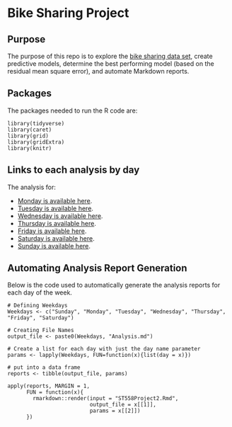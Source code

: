 # Bike Sharing Project 

## Purpose

The purpose of this repo is to explore the [bike sharing data set](https://archive.ics.uci.edu/ml/datasets/Bike+Sharing+Dataset), create predictive
models, determine the best performing model (based on the residual mean square error), and automate Markdown reports.  

## Packages

The packages needed to run the R code are: 

```{r}
library(tidyverse)
library(caret)
library(grid)
library(gridExtra)
library(knitr)
```

## Links to each analysis by day

The analysis for:

* [Monday is available here](MondayAnalysis.md).
* [Tuesday is available here](TuesdayAnalysis.md).
* [Wednesday is available here](WednesdayAnalysis.md).
* [Thursday is available here](ThursdayAnalysis.md).
* [Friday is available here](FridayAnalysis.md).
* [Saturday is available here](SaturdayAnalysis.md).
* [Sunday is available here](SundayAnalysis.md).

## Automating Analysis Report Generation

Below is the code used to automatically generate the analysis reports for each day of the week.

```{r}
# Defining Weekdays
Weekdays <- c("Sunday", "Monday", "Tuesday", "Wednesday", "Thursday", "Friday", "Saturday")

# Creating File Names
output_file <- paste0(Weekdays, "Analysis.md")

# Create a list for each day with just the day name parameter
params <- lapply(Weekdays, FUN=function(x){list(day = x)})

# put into a data frame
reports <- tibble(output_file, params)

apply(reports, MARGIN = 1,
      FUN = function(x){
        rmarkdown::render(input = "ST558Project2.Rmd", 
                          output_file = x[[1]],
                          params = x[[2]])
      })
```
